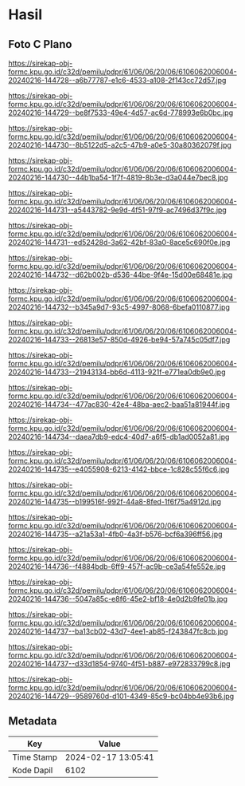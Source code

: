 # Hasil

## Foto C Plano

https://sirekap-obj-formc.kpu.go.id/c32d/pemilu/pdpr/61/06/06/20/06/6106062006004-20240216-144728--a6b77787-e1c6-4533-a108-2f143cc72d57.jpg

https://sirekap-obj-formc.kpu.go.id/c32d/pemilu/pdpr/61/06/06/20/06/6106062006004-20240216-144729--be8f7533-49e4-4d57-ac6d-778993e6b0bc.jpg

https://sirekap-obj-formc.kpu.go.id/c32d/pemilu/pdpr/61/06/06/20/06/6106062006004-20240216-144730--8b5122d5-a2c5-47b9-a0e5-30a80362079f.jpg

https://sirekap-obj-formc.kpu.go.id/c32d/pemilu/pdpr/61/06/06/20/06/6106062006004-20240216-144730--44b1ba54-1f7f-4819-8b3e-d3a044e7bec8.jpg

https://sirekap-obj-formc.kpu.go.id/c32d/pemilu/pdpr/61/06/06/20/06/6106062006004-20240216-144731--a5443782-9e9d-4f51-97f9-ac7496d37f9c.jpg

https://sirekap-obj-formc.kpu.go.id/c32d/pemilu/pdpr/61/06/06/20/06/6106062006004-20240216-144731--ed52428d-3a62-42bf-83a0-8ace5c690f0e.jpg

https://sirekap-obj-formc.kpu.go.id/c32d/pemilu/pdpr/61/06/06/20/06/6106062006004-20240216-144732--d62b002b-d536-44be-9f4e-15d00e68481e.jpg

https://sirekap-obj-formc.kpu.go.id/c32d/pemilu/pdpr/61/06/06/20/06/6106062006004-20240216-144732--b345a9d7-93c5-4997-8068-6befa0110877.jpg

https://sirekap-obj-formc.kpu.go.id/c32d/pemilu/pdpr/61/06/06/20/06/6106062006004-20240216-144733--26813e57-850d-4926-be94-57a745c05df7.jpg

https://sirekap-obj-formc.kpu.go.id/c32d/pemilu/pdpr/61/06/06/20/06/6106062006004-20240216-144733--21943134-bb6d-4113-921f-e771ea0db9e0.jpg

https://sirekap-obj-formc.kpu.go.id/c32d/pemilu/pdpr/61/06/06/20/06/6106062006004-20240216-144734--477ac830-42e4-48ba-aec2-baa51a81944f.jpg

https://sirekap-obj-formc.kpu.go.id/c32d/pemilu/pdpr/61/06/06/20/06/6106062006004-20240216-144734--daea7db9-edc4-40d7-a6f5-db1ad0052a81.jpg

https://sirekap-obj-formc.kpu.go.id/c32d/pemilu/pdpr/61/06/06/20/06/6106062006004-20240216-144735--e4055908-6213-4142-bbce-1c828c55f6c6.jpg

https://sirekap-obj-formc.kpu.go.id/c32d/pemilu/pdpr/61/06/06/20/06/6106062006004-20240216-144735--b199516f-992f-44a8-8fed-1f6f75a4912d.jpg

https://sirekap-obj-formc.kpu.go.id/c32d/pemilu/pdpr/61/06/06/20/06/6106062006004-20240216-144735--a21a53a1-4fb0-4a3f-b576-bcf6a396ff56.jpg

https://sirekap-obj-formc.kpu.go.id/c32d/pemilu/pdpr/61/06/06/20/06/6106062006004-20240216-144736--f4884bdb-6ff9-457f-ac9b-ce3a54fe552e.jpg

https://sirekap-obj-formc.kpu.go.id/c32d/pemilu/pdpr/61/06/06/20/06/6106062006004-20240216-144736--5047a85c-e8f6-45e2-bf18-4e0d2b9fe01b.jpg

https://sirekap-obj-formc.kpu.go.id/c32d/pemilu/pdpr/61/06/06/20/06/6106062006004-20240216-144737--ba13cb02-43d7-4ee1-ab85-f243847fc8cb.jpg

https://sirekap-obj-formc.kpu.go.id/c32d/pemilu/pdpr/61/06/06/20/06/6106062006004-20240216-144737--d33d1854-9740-4f51-b887-e972833799c8.jpg

https://sirekap-obj-formc.kpu.go.id/c32d/pemilu/pdpr/61/06/06/20/06/6106062006004-20240216-144729--9589760d-d101-4349-85c9-bc04bb4e93b6.jpg


## Metadata

| Key        | Value               |
| ---------- | ------------------- |
| Time Stamp | 2024-02-17 13:05:41 |
| Kode Dapil | 6102                |



